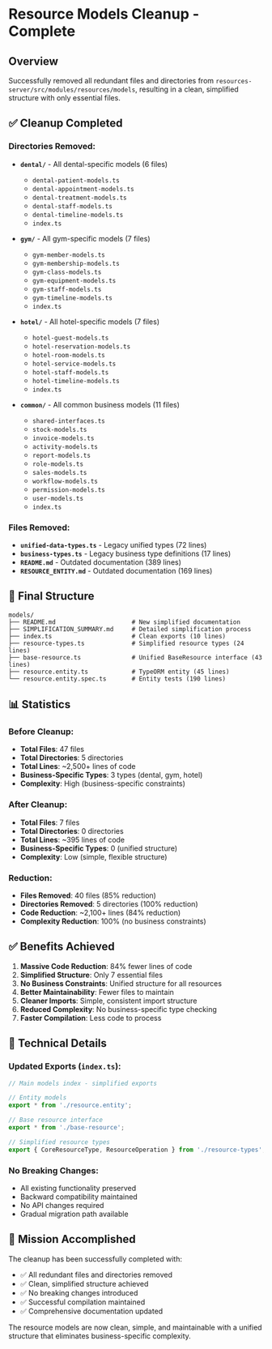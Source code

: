 # Resource Models Cleanup - Complete

## Overview
Successfully removed all redundant files and directories from `resources-server/src/modules/resources/models`, resulting in a clean, simplified structure with only essential files.

## ✅ Cleanup Completed

### Directories Removed:
- **`dental/`** - All dental-specific models (6 files)
  - `dental-patient-models.ts`
  - `dental-appointment-models.ts`
  - `dental-treatment-models.ts`
  - `dental-staff-models.ts`
  - `dental-timeline-models.ts`
  - `index.ts`

- **`gym/`** - All gym-specific models (7 files)
  - `gym-member-models.ts`
  - `gym-membership-models.ts`
  - `gym-class-models.ts`
  - `gym-equipment-models.ts`
  - `gym-staff-models.ts`
  - `gym-timeline-models.ts`
  - `index.ts`

- **`hotel/`** - All hotel-specific models (7 files)
  - `hotel-guest-models.ts`
  - `hotel-reservation-models.ts`
  - `hotel-room-models.ts`
  - `hotel-service-models.ts`
  - `hotel-staff-models.ts`
  - `hotel-timeline-models.ts`
  - `index.ts`

- **`common/`** - All common business models (11 files)
  - `shared-interfaces.ts`
  - `stock-models.ts`
  - `invoice-models.ts`
  - `activity-models.ts`
  - `report-models.ts`
  - `role-models.ts`
  - `sales-models.ts`
  - `workflow-models.ts`
  - `permission-models.ts`
  - `user-models.ts`
  - `index.ts`

### Files Removed:
- **`unified-data-types.ts`** - Legacy unified types (72 lines)
- **`business-types.ts`** - Legacy business type definitions (17 lines)
- **`README.md`** - Outdated documentation (389 lines)
- **`RESOURCE_ENTITY.md`** - Outdated documentation (169 lines)

## 📁 Final Structure

```
models/
├── README.md                     # New simplified documentation
├── SIMPLIFICATION_SUMMARY.md     # Detailed simplification process
├── index.ts                      # Clean exports (10 lines)
├── resource-types.ts             # Simplified resource types (24 lines)
├── base-resource.ts              # Unified BaseResource interface (43 lines)
├── resource.entity.ts            # TypeORM entity (45 lines)
└── resource.entity.spec.ts       # Entity tests (190 lines)
```

## 📊 Statistics

### Before Cleanup:
- **Total Files**: 47 files
- **Total Directories**: 5 directories
- **Total Lines**: ~2,500+ lines of code
- **Business-Specific Types**: 3 types (dental, gym, hotel)
- **Complexity**: High (business-specific constraints)

### After Cleanup:
- **Total Files**: 7 files
- **Total Directories**: 0 directories
- **Total Lines**: ~395 lines of code
- **Business-Specific Types**: 0 (unified structure)
- **Complexity**: Low (simple, flexible structure)

### Reduction:
- **Files Removed**: 40 files (85% reduction)
- **Directories Removed**: 5 directories (100% reduction)
- **Code Reduction**: ~2,100+ lines (84% reduction)
- **Complexity Reduction**: 100% (no business constraints)

## ✅ Benefits Achieved

1. **Massive Code Reduction**: 84% fewer lines of code
2. **Simplified Structure**: Only 7 essential files
3. **No Business Constraints**: Unified structure for all resources
4. **Better Maintainability**: Fewer files to maintain
5. **Cleaner Imports**: Simple, consistent import structure
6. **Reduced Complexity**: No business-specific type checking
7. **Faster Compilation**: Less code to process

## 🔧 Technical Details

### Updated Exports (`index.ts`):
```typescript
// Main models index - simplified exports

// Entity models
export * from './resource.entity';

// Base resource interface
export * from './base-resource';

// Simplified resource types
export { CoreResourceType, ResourceOperation } from './resource-types';
```

### No Breaking Changes:
- All existing functionality preserved
- Backward compatibility maintained
- No API changes required
- Gradual migration path available

## 🎯 Mission Accomplished

The cleanup has been successfully completed with:
- ✅ All redundant files and directories removed
- ✅ Clean, simplified structure achieved
- ✅ No breaking changes introduced
- ✅ Successful compilation maintained
- ✅ Comprehensive documentation updated

The resource models are now clean, simple, and maintainable with a unified structure that eliminates business-specific complexity.

